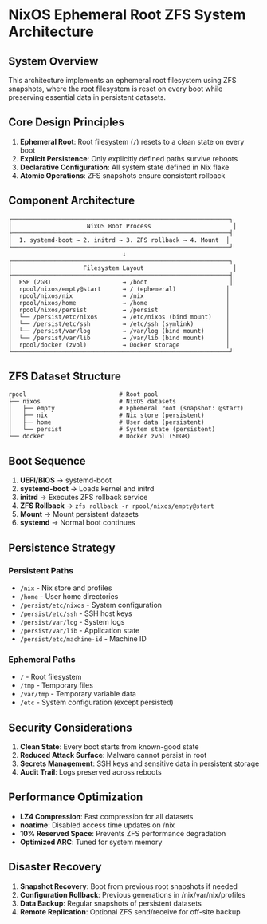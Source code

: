 # NixOS Ephemeral Root ZFS System Architecture

## System Overview

This architecture implements an ephemeral root filesystem using ZFS snapshots, where the root filesystem is reset on every boot while preserving essential data in persistent datasets.

## Core Design Principles

1. **Ephemeral Root**: Root filesystem (`/`) resets to a clean state on every boot
2. **Explicit Persistence**: Only explicitly defined paths survive reboots
3. **Declarative Configuration**: All system state defined in Nix flake
4. **Atomic Operations**: ZFS snapshots ensure consistent rollback

## Component Architecture

```
┌─────────────────────────────────────────────────────────────┐
│                     NixOS Boot Process                       │
├─────────────────────────────────────────────────────────────┤
│  1. systemd-boot → 2. initrd → 3. ZFS rollback → 4. Mount  │
└─────────────────────────────────────────────────────────────┘
                                ↓
┌─────────────────────────────────────────────────────────────┐
│                    Filesystem Layout                         │
├─────────────────────────────────────────────────────────────┤
│  ESP (2GB)                    → /boot                       │
│  rpool/nixos/empty@start      → / (ephemeral)              │
│  rpool/nixos/nix              → /nix                       │
│  rpool/nixos/home             → /home                      │
│  rpool/nixos/persist          → /persist                   │
│  └── /persist/etc/nixos       → /etc/nixos (bind mount)    │
│  └── /persist/etc/ssh         → /etc/ssh (symlink)         │
│  └── /persist/var/log         → /var/log (bind mount)      │
│  └── /persist/var/lib         → /var/lib (bind mount)      │
│  rpool/docker (zvol)          → Docker storage             │
└─────────────────────────────────────────────────────────────┘
```

## ZFS Dataset Structure

```
rpool                          # Root pool
├── nixos                      # NixOS datasets
│   ├── empty                  # Ephemeral root (snapshot: @start)
│   ├── nix                    # Nix store (persistent)
│   ├── home                   # User data (persistent)
│   └── persist                # System state (persistent)
└── docker                     # Docker zvol (50GB)
```

## Boot Sequence

1. **UEFI/BIOS** → systemd-boot
2. **systemd-boot** → Loads kernel and initrd
3. **initrd** → Executes ZFS rollback service
4. **ZFS Rollback** → `zfs rollback -r rpool/nixos/empty@start`
5. **Mount** → Mount persistent datasets
6. **systemd** → Normal boot continues

## Persistence Strategy

### Persistent Paths
- `/nix` - Nix store and profiles
- `/home` - User home directories
- `/persist/etc/nixos` - System configuration
- `/persist/etc/ssh` - SSH host keys
- `/persist/var/log` - System logs
- `/persist/var/lib` - Application state
- `/persist/etc/machine-id` - Machine ID

### Ephemeral Paths
- `/` - Root filesystem
- `/tmp` - Temporary files
- `/var/tmp` - Temporary variable data
- `/etc` - System configuration (except persisted)

## Security Considerations

1. **Clean State**: Every boot starts from known-good state
2. **Reduced Attack Surface**: Malware cannot persist in root
3. **Secrets Management**: SSH keys and sensitive data in persistent storage
4. **Audit Trail**: Logs preserved across reboots

## Performance Optimization

- **LZ4 Compression**: Fast compression for all datasets
- **noatime**: Disabled access time updates on /nix
- **10% Reserved Space**: Prevents ZFS performance degradation
- **Optimized ARC**: Tuned for system memory

## Disaster Recovery

1. **Snapshot Recovery**: Boot from previous root snapshots if needed
2. **Configuration Rollback**: Previous generations in /nix/var/nix/profiles
3. **Data Backup**: Regular snapshots of persistent datasets
4. **Remote Replication**: Optional ZFS send/receive for off-site backup